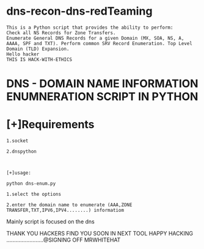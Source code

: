 # dns-recon-dns-redTeaming
    This is a Python script that provides the ability to perform: 
    Check all NS Records for Zone Transfers. 
    Enumerate General DNS Records for a given Domain (MX, SOA, NS, A, AAAA, SPF and TXT). Perform common SRV Record Enumeration. Top Level Domain (TLD) Expansion.
    Hello hacker
    THIS IS HACK-WITH-ETHICS

# DNS - DOMAIN NAME INFORMATION ENUMNERATION SCRIPT IN PYTHON 

# [+]Requirements
    1.socket
  
    2.dnspython

  

    [+]usage:

    python dns-enum.py 
    
    1.select the options
  
    2.enter the domain name to enumerate (AAA,ZONE TRANSFER,TXT,IPV6,IPV4........) informatiom

Mainly script is focused on the dns

THANK YOU HACKERS 
FIND YOU SOON IN NEXT TOOL
HAPPY HACKING ........................@SIGNING OFF MRWHITEHAT
